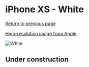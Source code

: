 # iPhone XS - White

[Return to previous page](/iphone_x)

[High-resolution image from Apple](https://store.storeimages.cdn-apple.com/8756/as-images.apple.com/is/MRXL2?wid=4500&hei=4500&fmt=png)

<div style="width: 500px"><img src="/almost_uncompressed/MRXL2.webp" alt="White"></div>

## Under construction
